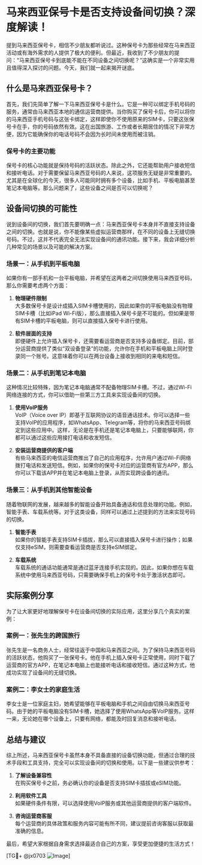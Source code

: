 # 马来西亚保号卡是否支持设备间切换？深度解读！

提到马来西亚保号卡，相信不少朋友都听说过。这种保号卡为那些经常在马来西亚活动或有海外需求的人提供了极大的便利。但最近，我收到了不少朋友的提问：“马来西亚保号卡到底能不能在不同设备之间切换呢？”这确实是一个非常实用且值得深入探讨的问题。今天，我们就一起来揭开谜底。

## 什么是马来西亚保号卡？

首先，我们先简单了解一下马来西亚保号卡是什么。它是一种可以绑定手机号码的服务，通常由马来西亚本地的通信运营商提供。当你购买了保号卡后，你可以将你的马来西亚手机号码与这张卡绑定，这样即使你不使用原来的SIM卡，只要这张保号卡在手，你的号码依然有效。这在出国旅游、工作或者长期居住的情况下非常方便，因为它能确保你的电话号码不会因为长时间未使用而被注销。

### 保号卡的主要功能

保号卡的核心功能就是保持号码的活跃状态。除此之外，它还能帮助用户接收短信和接听电话。对于需要保留马来西亚号码的人来说，这项服务无疑是非常重要的。尤其是在全球化的今天，很多人可能同时拥有多个设备，比如手机、平板电脑甚至笔记本电脑等。那么问题来了，这些设备之间是否可以切换呢？

## 设备间切换的可能性

说到设备间的切换，我们首先要明确一点：马来西亚保号卡本身并不直接支持设备之间的切换。也就是说，你不能像某些虚拟运营商那样，在不同的设备上无缝切换号码。不过，这并不代表完全无法实现设备间的通讯功能。接下来，我会详细分析几种常见的场景以及可能的解决方案。

### 场景一：从手机到平板电脑

如果你有一部手机和一台平板电脑，并希望在这两者之间切换使用马来西亚号码，那么你需要考虑两个方面：

1. **物理硬件限制**  
   大多数保号卡是设计成插入SIM卡槽使用的，因此如果你的平板电脑没有物理SIM卡槽（比如iPad Wi-Fi版），那么直接插入保号卡是不可能的。但如果是带有SIM卡槽的平板电脑，则可以直接插入保号卡进行使用。

2. **软件层面的支持**  
   即便硬件上允许插入保号卡，还需要看运营商是否支持多设备绑定。目前，部分运营商提供了类似“双设备登录”的功能，允许你在手机和平板电脑上同时登录同一个账号。这意味着你可以在两台设备上接收到相同的来电和短信。

### 场景二：从手机到笔记本电脑

这种情况比较特殊，因为笔记本电脑通常不配备物理SIM卡槽。不过，通过Wi-Fi网络连接的方式，你可以借助一些第三方工具来实现设备间的切换。

1. **使用VoIP服务**  
   VoIP（Voice over IP）即基于互联网协议的语音通话技术。你可以选择一些支持VoIP的应用程序，如WhatsApp、Telegram等，将你的马来西亚号码绑定到这些应用中。这样，无论是在手机还是笔记本电脑上，只要能够联网，你都可以通过这些应用接打电话和收发短信。

2. **安装运营商提供的客户端**  
   有些马来西亚的电信运营商推出了自己的应用程序，允许用户通过Wi-Fi网络拨打电话和发送短信。例如，如果你的保号卡对应的运营商有官方APP，那么你可以下载该APP并在笔记本电脑上登录，从而实现跨设备的通讯。

### 场景三：从手机到其他智能设备

随着物联网的发展，越来越多的智能设备开始具备通话和信息处理的功能。例如，智能手表、车载系统等。对于这类设备，同样可以通过上述提到的方法来实现号码的切换。

1. **智能手表**  
   如果你的智能手表支持SIM卡插拔，那么可以直接插入保号卡进行操作；如果仅支持eSIM，则需要查看运营商是否支持eSIM绑定。

2. **车载系统**  
   车载系统的通话功能通常是通过蓝牙连接手机实现的。因此，如果你想在车载系统中使用马来西亚号码，只需要确保手机上的保号卡处于激活状态即可。

## 实际案例分享

为了让大家更好地理解保号卡在设备间切换的实际应用，这里分享几个真实的案例：

### 案例一：张先生的跨国旅行

张先生是一名商务人士，经常往返于中国和马来西亚之间。为了保持马来西亚号码的活跃状态，他购买了一张保号卡。他在手机上插入保号卡正常使用，同时下载了运营商的官方APP，在笔记本电脑上也能接听电话和接收短信。通过这种方式，他成功实现了设备间的无缝切换。

### 案例二：李女士的家庭生活

李女士是一位家庭主妇，她希望能够在平板电脑和手机之间自由切换马来西亚号码。由于她的平板电脑没有SIM卡槽，她选择了使用WhatsApp等VoIP服务。这样一来，无论她在哪个设备上，只要有网络，都能及时回复消息和接听电话。

## 总结与建议

综上所述，马来西亚保号卡虽然本身不具备直接的设备切换功能，但通过合理的技术手段和工具支持，完全可以实现设备间的切换和使用。以下是一些建议供参考：

1. **了解设备兼容性**  
   在购买保号卡之前，务必确认你的设备是否支持SIM卡插拔或eSIM功能。

2. **利用软件工具**  
   如果硬件条件有限，可以选择使用VoIP服务或其他运营商提供的客户端软件。

3. **咨询运营商客服**  
   每个运营商的具体政策和服务内容可能有所不同，建议提前咨询客服以获取最准确的信息。

最后，希望大家根据自身需求选择最适合自己的方案，享受更加便捷的生活方式！  

[TG💪+ @jx0703 ![Image](https://github.com/user-attachments/assets/dbca1d08-cadb-493c-b0ec-ad6f7a83f270)]
